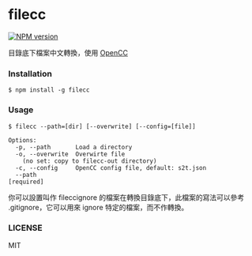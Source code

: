 # filecc
[![NPM version](https://badge.fury.io/js/filecc.png)](https://www.npmjs.com/package/filecc)

目錄底下檔案中文轉換，使用 [OpenCC](https://www.npmjs.com/package/opencc)

### Installation
```
$ npm install -g filecc
```

### Usage
```
$ filecc --path=[dir] [--overwrite] [--config=[file]]

Options:
  -p, --path       Load a directory                                      
  -o, --overwrite  Overwirte file
	(no set: copy to filecc-out directory)
  -c, --config     OpenCC config file, default: s2t.json                 
  --path                                                                   [required]
```

你可以設置叫作 fileccignore 的檔案在轉換目錄底下，此檔案的寫法可以參考 .gitignore，它可以用來 ignore 特定的檔案，而不作轉換。

### LICENSE

MIT